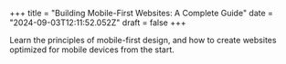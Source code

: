 +++
title = "Building Mobile-First Websites: A Complete Guide"
date = "2024-09-03T12:11:52.052Z"
draft = false
+++

  Learn the principles of mobile-first design, and how to create websites optimized for mobile devices from the start.
        